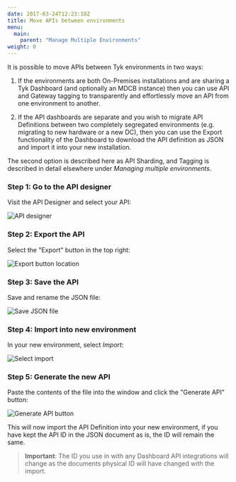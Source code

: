 ```yaml
---
date: 2017-03-24T12:23:18Z
title: Move APIs between environments
menu:
  main:
    parent: "Manage Multiple Environments"
weight: 0 
---
```


It is possible to move APIs between Tyk environments in two ways:

1.  If the environments are both On-Premises installations and are sharing a Tyk Dashboard (and optionally an MDCB instance) then you can use API and Gateway tagging to transparently and effortlessly move an API from one environment to another.

2.  If the API dashboards are separate and you wish to migrate API Definitions between two completely segregated environments (e.g. migrating to new hardware or a new DC), then you can use the Export functionality of the Dashboard to download the API definition as JSON and import it into your new installation.

The second option is described here as API Sharding, and Tagging is described in detail elsewhere under *Managing multiple environments*.

### Step 1: Go to the API designer

Visit the API Designer and select your API:

![API designer][1]

### Step 2: Export the API

Select the "Export" button in the top right:

![Export button location][2]

### Step 3: Save the API

Save and rename the JSON file:

![Save JSON file][3]

### Step 4: Import into new environment

In your new environment, select *Import*:

![Select import][4]

### Step 5: Generate the new API

Paste the contents of the file into the window and click the "Generate API" button:

![Generate API button][5]

This will now import the API Definition into your new environment, if you have kept the API ID in the JSON document as is, the ID will remain the same.

> **Important**: The ID you use in with any Dashboard API integrations will change as the documents physical ID will have changed with the import.

[1]: /docs/img/dashboard/system-management/registeredAPIs.png
[2]: /docs/img/dashboard/system-management/exportAPI.png
[3]: /docs/img/dashboard/system-management/exportSaveAPI.png
[4]: /docs/img/dashboard/system-management/importAPI.png
[5]: /docs/img/dashboard/system-management/generateAPI.png